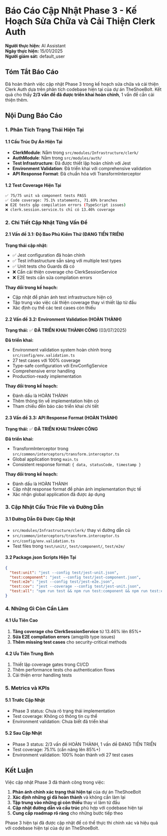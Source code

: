 # Báo Cáo Cập Nhật Phase 3 - Kế Hoạch Sửa Chữa và Cải Thiện Clerk Auth

**Người thực hiện:** AI Assistant  
**Ngày thực hiện:** 15/01/2025  
**Người giám sát:** default_user  

## Tóm Tắt Báo Cáo

Đã hoàn thành việc cập nhật Phase 3 trong kế hoạch sửa chữa và cải thiện Clerk Auth dựa trên phân tích codebase hiện tại của dự án TheShoeBolt. Kết quả cho thấy **2/3 vấn đề đã được triển khai hoàn chỉnh**, 1 vấn đề cần cải thiện thêm.

## Nội Dung Báo Cáo

### 1. Phân Tích Trạng Thái Hiện Tại

#### 1.1 Cấu Trúc Dự Án Hiện Tại
- **ClerkModule**: Nằm trong `src/modules/Infrastructure/clerk/`
- **AuthModule**: Nằm trong `src/modules/auth/`
- **Test Infrastructure**: Đã được thiết lập hoàn chỉnh với Jest
- **Environment Validation**: Đã triển khai với comprehensive validation
- **API Response Format**: Đã chuẩn hóa với TransformInterceptor

#### 1.2 Test Coverage Hiện Tại
```bash
✅ 75/75 unit và component tests PASS
✅ Code coverage: 75.1% statements, 71.69% branches
❌ E2E tests gặp compilation errors (TypeScript issues)
❌ clerk.session.service.ts chỉ có 13.46% coverage
```

### 2. Chi Tiết Cập Nhật Từng Vấn Đề

#### 2.1 Vấn đề 3.1: Độ Bao Phủ Kiểm Thử (ĐANG TIẾN TRIỂN)

**Trạng thái cập nhật:**
- ✅ Jest configuration đã hoàn chỉnh
- ✅ Test infrastructure sẵn sàng với multiple test types
- ✅ Unit tests cho Guards đã có
- ❌ Cần cải thiện coverage cho ClerkSessionService
- ❌ E2E tests cần sửa compilation errors

**Thay đổi trong kế hoạch:**
- Cập nhật để phản ánh test infrastructure hiện có
- Tập trung vào việc cải thiện coverage thay vì thiết lập từ đầu
- Xác định cụ thể các test cases còn thiếu

#### 2.2 Vấn đề 3.2: Environment Validation (HOÀN THÀNH)

**Trạng thái:** ✅ **ĐÃ TRIỂN KHAI THÀNH CÔNG** (03/07/2025)

**Đã triển khai:**
- Environment validation system hoàn chỉnh trong `src/config/env.validation.ts`
- 27 test cases với 100% coverage
- Type-safe configuration với EnvConfigService
- Comprehensive error handling
- Production-ready implementation

**Thay đổi trong kế hoạch:**
- Đánh dấu là HOÀN THÀNH
- Thêm thông tin về implementation hiện có
- Tham chiếu đến báo cáo triển khai chi tiết

#### 2.3 Vấn đề 3.3: API Response Format (HOÀN THÀNH)

**Trạng thái:** ✅ **ĐÃ TRIỂN KHAI THÀNH CÔNG**

**Đã triển khai:**
- TransformInterceptor trong `src/common/interceptors/transform.interceptor.ts`
- Global application trong `main.ts`
- Consistent response format: `{ data, statusCode, timestamp }`

**Thay đổi trong kế hoạch:**
- Đánh dấu là HOÀN THÀNH
- Cập nhật response format để phản ánh implementation thực tế
- Xác nhận global application đã được áp dụng

### 3. Cập Nhật Cấu Trúc File và Đường Dẫn

#### 3.1 Đường Dẫn Đã Được Cập Nhật
- `src/modules/Infrastructure/clerk/` thay vì đường dẫn cũ
- `src/common/interceptors/transform.interceptor.ts` 
- `src/config/env.validation.ts`
- Test files trong `test/unit/`, `test/component/`, `test/e2e/`

#### 3.2 Package.json Scripts Hiện Tại
```json
{
  "test:unit": "jest --config test/jest-unit.json",
  "test:component": "jest --config test/jest-component.json", 
  "test:e2e": "jest --config test/jest-e2e.json",
  "test:cov": "jest --coverage --config test/jest-unit.json",
  "test:all": "npm run test && npm run test:component && npm run test:e2e"
}
```

### 4. Những Gì Còn Cần Làm

#### 4.1 Ưu Tiên Cao
1. **Tăng coverage cho ClerkSessionService** từ 13.46% lên 85%+
2. **Sửa E2E compilation errors** (amqplib type issues)
3. **Thêm missing test cases** cho security-critical methods

#### 4.2 Ưu Tiên Trung Bình
1. Thiết lập coverage gates trong CI/CD
2. Thêm performance tests cho authentication flows
3. Cải thiện error handling tests

### 5. Metrics và KPIs

#### 5.1 Trước Cập Nhật
- Phase 3 status: Chưa rõ trạng thái implementation
- Test coverage: Không có thông tin cụ thể
- Environment validation: Chưa biết đã triển khai

#### 5.2 Sau Cập Nhật  
- Phase 3 status: 2/3 vấn đề HOÀN THÀNH, 1 vấn đề ĐANG TIẾN TRIỂN
- Test coverage: 75.1% (cần nâng lên 85%+)
- Environment validation: 100% hoàn thành với 27 test cases

## Kết Luận

Việc cập nhật Phase 3 đã thành công trong việc:

1. **Phản ánh chính xác trạng thái hiện tại** của dự án TheShoeBolt
2. **Xác định những gì đã hoàn thành** và không cần làm lại
3. **Tập trung vào những gì còn thiếu** thay vì làm từ đầu
4. **Cập nhật đường dẫn và cấu trúc** phù hợp với codebase hiện tại
5. **Cung cấp roadmap rõ ràng** cho những bước tiếp theo

Phase 3 hiện tại đã được cập nhật để có thể thực thi chính xác và hiệu quả với codebase hiện tại của dự án TheShoeBolt.
